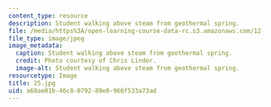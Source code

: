 ```yaml
---
content_type: resource
description: Student walking above steam from geothermal spring.
file: /media/https%3A/open-learning-course-data-rc.s3.amazonaws.com/12-753-geodynamics-seminar-spring-2006/a68ae01b46c8079289e0966f533a73ad_25.jpg
file_type: image/jpeg
image_metadata:
  caption: Student walking above steam from geothermal spring.
  credit: Photo courtesy of Chris Linder.
  image-alt: Student walking above steam from geothermal spring.
resourcetype: Image
title: 25.jpg
uid: a68ae01b-46c8-0792-89e0-966f533a73ad
---
```

